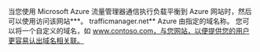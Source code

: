 当您使用 Microsoft Azure 流量管理器通信执行负载平衡到 Azure 网站时，然后可以使用访问该网站**\*。 trafficmanager.net** Azure 由指定的域名称。 您可以将一个自定义的域名，如 www.contoso.com，与您网站，以便提供您的用户更容易认出域名相关联。